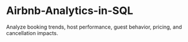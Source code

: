 # Airbnb-Analytics-in-SQL
Analyze booking trends, host performance, guest behavior, pricing, and cancellation impacts.
